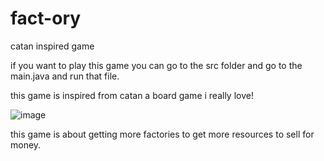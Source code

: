 # fact-ory
catan inspired game 

if you want to play this game you can go to the src folder and go to the main.java and run that file.

this game is inspired from catan a board game i really love!

![image](https://github.com/user-attachments/assets/07de4ac9-4ec1-4728-8fe1-56d4f30d2ae5)

this game is about getting more factories to get more resources to sell for money.
